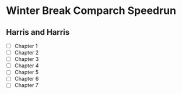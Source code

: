 # Winter Break Comparch Speedrun

## Harris and Harris
- [ ] Chapter 1
- [ ] Chapter 2
- [ ] Chapter 3
- [ ] Chapter 4
- [ ] Chapter 5
- [ ] Chapter 6
- [ ] Chapter 7
